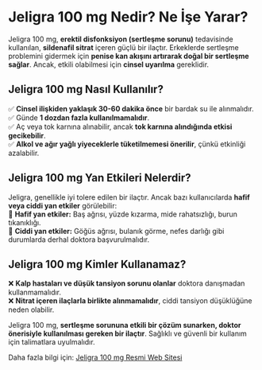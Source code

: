 # Jeligra 100 mg Nedir? Ne İşe Yarar?

Jeligra 100 mg, **erektil disfonksiyon (sertleşme sorunu)** tedavisinde kullanılan, **sildenafil sitrat** içeren güçlü bir ilaçtır. Erkeklerde sertleşme problemini gidermek için **penise kan akışını artırarak doğal bir sertleşme sağlar**. Ancak, etkili olabilmesi için **cinsel uyarılma** gereklidir.  

## Jeligra 100 mg Nasıl Kullanılır?
✅ **Cinsel ilişkiden yaklaşık 30-60 dakika önce** bir bardak su ile alınmalıdır.  
✅ Günde **1 dozdan fazla kullanılmamalıdır**.  
✅ Aç veya tok karnına alınabilir, ancak **tok karnına alındığında etkisi gecikebilir**.  
✅ **Alkol ve ağır yağlı yiyeceklerle tüketilmemesi önerilir**, çünkü etkinliği azalabilir.  

## Jeligra 100 mg Yan Etkileri Nelerdir?
Jeligra, genellikle iyi tolere edilen bir ilaçtır. Ancak bazı kullanıcılarda **hafif veya ciddi yan etkiler** görülebilir:  
🔹 **Hafif yan etkiler:** Baş ağrısı, yüzde kızarma, mide rahatsızlığı, burun tıkanıklığı.  
🔹 **Ciddi yan etkiler:** Göğüs ağrısı, bulanık görme, nefes darlığı gibi durumlarda derhal doktora başvurulmalıdır.  

## Jeligra 100 mg Kimler Kullanamaz?
❌ **Kalp hastaları ve düşük tansiyon sorunu olanlar** doktora danışmadan kullanmamalıdır.  
❌ **Nitrat içeren ilaçlarla birlikte alınmamalıdır**, ciddi tansiyon düşüklüğüne neden olabilir.  

Jeligra 100 mg, **sertleşme sorununa etkili bir çözüm sunarken, doktor önerisiyle kullanılması gereken bir ilaçtır**. Sağlıklı ve güvenli bir kullanım için talimatlara uyulmalıdır.

Daha fazla bilgi için: [Jeligra 100 mg Resmi Web Sitesi](https://www.jeligra100mg.org/)
